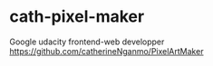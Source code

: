 # cath-pixel-maker
Google udacity  frontend-web developper
https://github.com/catherineNganmo/PixelArtMaker
